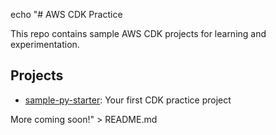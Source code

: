 echo "# AWS CDK Practice

This repo contains sample AWS CDK projects for learning and experimentation.

## Projects

- [sample-py-starter](./sample-py-starter): Your first CDK practice project

More coming soon!" > README.md
